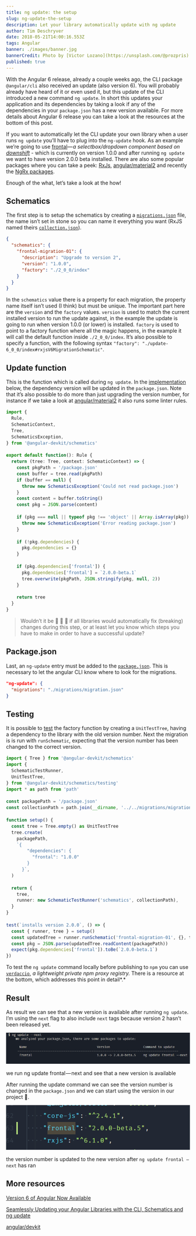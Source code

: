 ```yaml
---
title: ng update: the setup
slug: ng-update-the-setup
description: Let your library automatically update with ng update
author: Tim Deschryver
date: 2018-05-21T14:00:16.553Z
tags: Angular
banner: ./images/banner.jpg
bannerCredit: Photo by [Victor Lozano](https://unsplash.com/@prozpris) on [Unsplash](https://unsplash.com)
published: true
---
```


With the Angular 6 release, already a couple weeks ago, the CLI package `@angular/cli` also received an update (also version 6). You will probably already have heard of it or even used it, but this update of the CLI introduced a new command `ng update`. In short this updates your application and its dependencies by taking a look if any of the dependencies in your `package.json` has a new version available. For more details about Angular 6 release you can take a look at the resources at the bottom of this post.

If you want to automatically let the CLI update your own library when a user runs `ng update` you’ll have to plug into the `ng-update` hook. As an example we’re going to use [frontal](https://github.com/timdeschryver/frontal)_— a selectbox/dropdown component based on_ [_downshift_](https://github.com/paypal/downshift) - which is currently on version 1.0.0 and after running `ng update` we want to have version 2.0.0 beta installed. There are also some popular packages where you can take a peek: [RxJs](https://github.com/ReactiveX/rxjs), [angular/material2](https://github.com/angular/material2) and recently the [NgRx packages](https://github.com/ngrx/platform).

Enough of the what, let’s take a look at the how!

## Schematics

The first step is to setup the schematics by creating a [`migrations.json`](https://github.com/timdeschryver/frontal/blob/master/migrations/migration.json) file, the name isn’t set in stone so you can name it everything you want (RxJS named theirs [`collection.json`](https://github.com/ReactiveX/rxjs/blob/master/migrations/collection.json)).

```json
{
  "schematics": {
    "frontal-migration-01": {
      "description": "Upgrade to version 2",
      "version": "1.0.0",
      "factory": "./2_0_0/index"
    }
  }
}
```

In the `schematics` value there is a property for each migration, the property name itself isn’t used (I think) but must be unique. The important part here are the `version` and the `factory` values. `version` is used to match the current installed version to run the update against, in the example the update is going to run when version 1.0.0 (or lower) is installed. `factory` is used to point to a factory function where all the magic happens, in the example it will call the default function inside `./2_0_0/index`. It’s also possible to specify a function, with the following syntax `"factory": "./update-6_0_0/index#rxjsV6MigrationSchematic"`.

## Update function

This is the function which is called during `ng update`. In the [implementation](https://github.com/timdeschryver/frontal/blob/master/migrations/2_0_0/index.ts) below, the dependency version will be updated in the `package.json`. Note that it’s also possible to do more than just upgrading the version number, for instance if we take a look at [angular/material2](https://github.com/angular/material2/blob/master/src/lib/schematics/update/update.ts#L36) it also runs some linter rules.

```ts
import {
  Rule,
  SchematicContext,
  Tree,
  SchematicsException,
} from '@angular-devkit/schematics'

export default function(): Rule {
  return (tree: Tree, context: SchematicContext) => {
    const pkgPath = '/package.json'
    const buffer = tree.read(pkgPath)
    if (buffer == null) {
      throw new SchematicsException('Could not read package.json')
    }
    const content = buffer.toString()
    const pkg = JSON.parse(content)

    if (pkg === null || typeof pkg !== 'object' || Array.isArray(pkg)) {
      throw new SchematicsException('Error reading package.json')
    }

    if (!pkg.dependencies) {
      pkg.dependencies = {}
    }

    if (pkg.dependencies['frontal']) {
      pkg.dependencies['frontal'] = `2.0.0-beta.1`
      tree.overwrite(pkgPath, JSON.stringify(pkg, null, 2))
    }

    return tree
  }
}
```

> Wouldn’t it be 🍌 🍌 🍌 if all libraries would automatically fix (breaking) changes during this step, or at least let you know which steps you have to make in order to have a successful update?

## Package.json

Last, an `ng-update` entry must be added to the [`package.json`](https://github.com/timdeschryver/frontal/blob/master/src/package.json). This is necessary to let the angular CLI know where to look for the migrations.

```json
"ng-update": {
  "migrations": "./migrations/migration.json"
}
```

## Testing

It is possible to [test](https://github.com/timdeschryver/frontal/blob/master/__tests__/migrations/2_0_0.ts) the factory function by creating a `UnitTestTree`, having a dependency to the library with the old version number. Next the migration is is run with `runSchematic`, expecting that the version number has been changed to the correct version.

```ts
import { Tree } from '@angular-devkit/schematics'
import {
  SchematicTestRunner,
  UnitTestTree,
} from '@angular-devkit/schematics/testing'
import * as path from 'path'

const packagePath = '/package.json'
const collectionPath = path.join(__dirname, '../../migrations/migration.json')

function setup() {
  const tree = Tree.empty() as UnitTestTree
  tree.create(
    packagePath,
    `{
        "dependencies": {
          "frontal": "1.0.0"
        }
      }`,
  )

  return {
    tree,
    runner: new SchematicTestRunner('schematics', collectionPath),
  }
}

test(`installs version 2.0.0`, () => {
  const { runner, tree } = setup()
  const updatedTree = runner.runSchematic('frontal-migration-01', {}, tree)
  const pkg = JSON.parse(updatedTree.readContent(packagePath))
  expect(pkg.dependencies['frontal']).toBe(`2.0.0-beta.1`)
})
```

To test the `ng update` command locally before publishing to `npm` you can use [`verdaccio`](https://github.com/verdaccio/verdaccio), _a lightweight private npm proxy registry._ There is a resource at the bottom, which addresses this point in detail*.*

## Result

As result we can see that a new version is available after running `ng update`. I’m using the `next` flag to also include `next` tags because version 2 hasn’t been released yet.

![](./images/ng-update.png)

we run ng update frontal — next and see that a new version is available

After running the update command we can see the version number is changed in the `package.json` and we can start using the version in our project 🎉.

![](./images/updated.png)

the version number is updated to the new version after `ng update frontal — next` has ran

## More resources

[Version 6 of Angular Now Available](https://blog.angular.io/version-6-of-angular-now-available-cc56b0efa7a4)

[Seamlessly Updating your Angular Libraries with the CLI, Schematics and ng update](http://www.softwarearchitekt.at/post/2018/04/17/seamlessly-updating-your-angular-libraries-with-ng-update.aspx)

[angular/devkit](https://github.com/angular/devkit/blob/master/docs/specifications/update.md)

